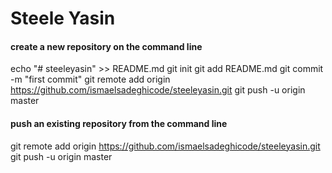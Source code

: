 # Steele Yasin

#### create  a new repository on the command line

echo "# steeleyasin" >> README.md
git init
git add README.md
git commit -m "first commit"
git remote add origin https://github.com/ismaelsadeghicode/steeleyasin.git
git push -u origin master

#### push an existing repository from the command line

git remote add origin https://github.com/ismaelsadeghicode/steeleyasin.git
git push -u origin master